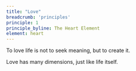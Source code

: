 ```yaml
---
title: "Love"
breadcrumb: 'principles'
principle: 1
principle_byline: The Heart Element
element: heart
---
```


To love life is not to seek meaning, but to create it.

Love has many dimensions, just like life itself.
